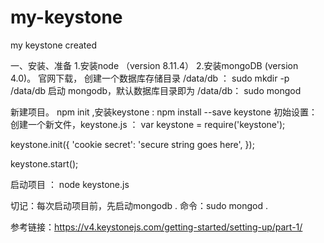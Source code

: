 # my-keystone
my keystone created

一、安装、准备
1.安装node （version 8.11.4）
2.安装mongoDB (version 4.0)。 
官网下载，
创建一个数据库存储目录 /data/db ： sudo mkdir -p /data/db
启动 mongodb，默认数据库目录即为 /data/db： sudo mongod

新建项目。 npm init ,安装keystone :  npm install --save keystone
初始设置： 创建一个新文件，keystone.js ： 
  var keystone = require('keystone');

  keystone.init({
    'cookie secret': 'secure string goes here',
  });

  keystone.start();
  
启动项目 ： node keystone.js

切记：每次启动项目前，先启动mongodb . 命令：sudo mongod .

参考链接：https://v4.keystonejs.com/getting-started/setting-up/part-1/

